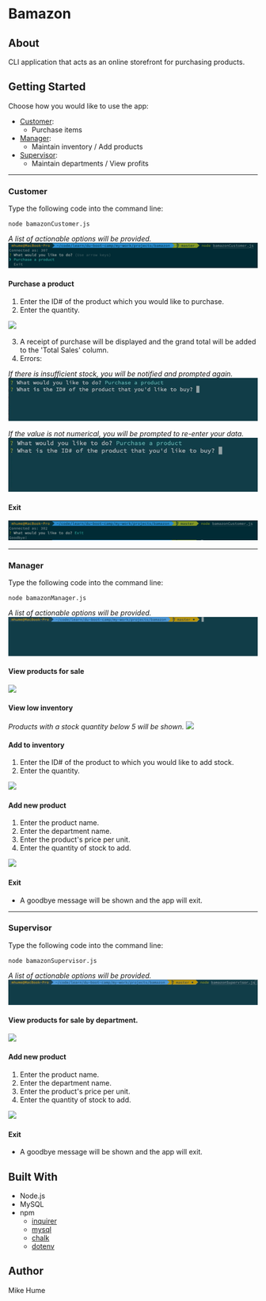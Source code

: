 # Bamazon

## About
CLI application that acts as an online storefront for purchasing products. 

## Getting Started
Choose how you would like to use the app:
-   [Customer](#customer):
    -   Purchase items
-   [Manager](#manager):
    -   Maintain inventory / Add products
-   [Supervisor](#supervisor):
    -   Maintain departments / View profits

___
### <a name="customer"></a> Customer
Type the following code into the command line:
```
node bamazonCustomer.js
```
*A list of actionable options will be provided.*
![](assets/images/customer-options.png)


#### Purchase a product
1.  Enter the ID# of the product which you would like to purchase.
2.  Enter the quantity.


![](assets/gifs/customer-purchase.gif)

3.  A receipt of purchase will be displayed and the grand total will be added to the 'Total Sales' column. 
4.  Errors:

*If there is insufficient stock, you will be notified and prompted again.*
![](assets/gifs/insufficient-qty.gif)

*If the value is not numerical, you will be prompted to re-enter your data.*
![](assets/gifs/invalid-num.gif)

#### Exit
![](assets/images/customer-exit.png)

___
### <a name="manager"></a> Manager
Type the following code into the command line:
```
node bamazonManager.js
```
*A list of actionable options will be provided.*
![](assets/gifs/manager.gif)

#### View products for sale
![](assets/gifs/manager-view-products.gif)

#### View low inventory
*Products with a stock quantity below 5 will be shown.*
![](assets/gifs/manager-low-inventory.gif)

#### Add to inventory
1.  Enter the ID# of the product to which you would like to add stock.
2.  Enter the quantity.

![](assets/gifs/manager-add-inventory.gif)

#### Add new product
1.  Enter the product name.
2.  Enter the department name.
3.  Enter the product's price per unit.
4.  Enter the quantity of stock to add.

![](assets/gifs/manager-add-product.gif)

#### Exit
-   A goodbye message will be shown and the app will exit.

___
### <a name="supervisor"></a> Supervisor
Type the following code into the command line:
```
node bamazonSupervisor.js
```
*A list of actionable options will be provided.*
![](assets/gifs/supervisor.gif)

#### View products for sale by department.

![](assets/gifs/supervisor-view-products.gif)

#### Add new product
1.  Enter the product name.
2.  Enter the department name.
3.  Enter the product's price per unit.
4.  Enter the quantity of stock to add.

![](assets/gifs/manager-add-product.gif)

#### Exit
-   A goodbye message will be shown and the app will exit.


## Built With
* Node.js
* MySQL
* npm
    * [inquirer](https://www.npmjs.com/package/inquirer)
    * [mysql](https://www.npmjs.com/package/mysql)
    * [chalk](https://www.npmjs.com/package/chalk)
    * [dotenv](https://www.npmjs.com/package/dotenv)

## Author
Mike Hume
